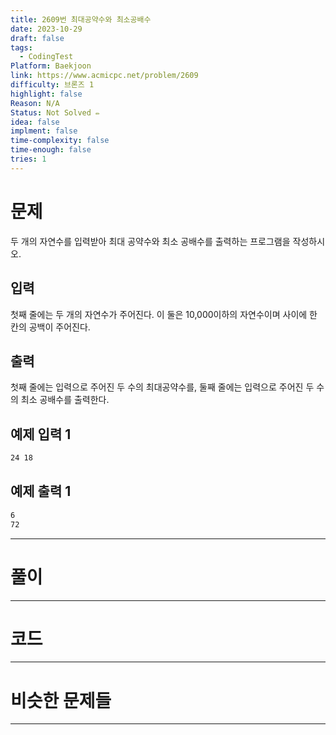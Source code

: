 ```yaml
---
title: 2609번 최대공약수와 최소공배수
date: 2023-10-29
draft: false
tags:
  - CodingTest
Platform: Baekjoon
link: https://www.acmicpc.net/problem/2609
difficulty: 브론즈 1
highlight: false
Reason: N/A
Status: Not Solved ✏️
idea: false
implment: false
time-complexity: false
time-enough: false
tries: 1
---
```

# 문제

두 개의 자연수를 입력받아 최대 공약수와 최소 공배수를 출력하는 프로그램을 작성하시오.

## 입력

첫째 줄에는 두 개의 자연수가 주어진다. 이 둘은 10,000이하의 자연수이며 사이에 한 칸의 공백이 주어진다.

## 출력

첫째 줄에는 입력으로 주어진 두 수의 최대공약수를, 둘째 줄에는 입력으로 주어진 두 수의 최소 공배수를 출력한다.

## 예제 입력 1 

```bash
24 18
```

## 예제 출력 1 

```bash
6
72
```


___

# 풀이





____
# 코드






___
# 비슷한 문제들






___
